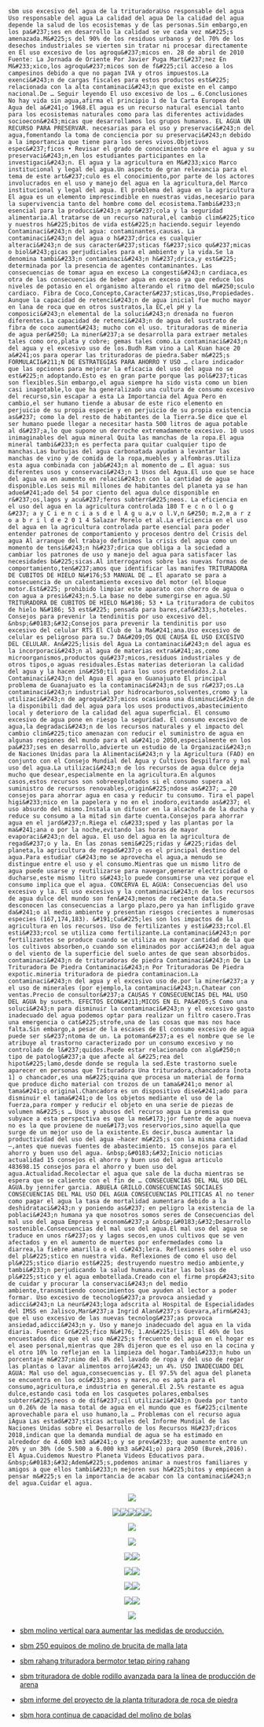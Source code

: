 
```
sbm uso excesivo del agua de la trituradoraUso responsable del agua Uso responsable del agua La calidad del agua De la calidad del agua depende la salud de los ecosistemas y de las personas.Sin embargo,en los pa&#237;ses en desarrollo la calidad se ve cada vez m&#225;s amenazada.M&#225;s del 90% de los residuos urbanos y del 70% de los desechos industriales se vierten sin tratar ni procesar directamente en El uso excesivo de los agroqu&#237;micos en. 28 de abril de 2010 Fuente: La Jornada de Oriente Por Javier Puga Mart&#237;nez En M&#233;xico,los agroqu&#237;micos son de f&#225;cil acceso a los campesinos debido a que no pagan IVA y otros impuestos.La exenci&#243;n de cargas fiscales para estos productos est&#225; relacionada con la alta contaminaci&#243;n que existe en el campo nacional.De … Seguir leyendo El uso excesivo de los … 6.Conclusiones No hay vida sin agua,afirma el principio 1 de la Carta Europea del Agua del a&#241;o 1968.El agua es un recurso natural esencial tanto para los ecosistemas naturales como para las diferentes actividades socioecon&#243;micas que desarrollamos los grupos humanos. EL AGUA UN RECURSO PARA PRESERVAR. necesarias para el uso y preservaci&#243;n del agua,fomentando la toma de conciencia por su preservaci&#243;n debido a la importancia que tiene para los seres vivos.Objetivos espec&#237;ficos • Revisar el grado de conocimiento sobre el agua y su preservaci&#243;n,en los estudiantes participantes en la investigaci&#243;n. El agua y la agricultura en M&#233;xico Marco institucional y legal del agua.Un aspecto de gran relevancia para el tema de este art&#237;culo es el conocimiento,por parte de los actores involucrados en el uso y manejo del agua en la agricultura,del Marco institucional y legal del agua. El problema del agua en la agricultura El agua es un elemento imprescindible en nuestras vidas,necesario para la supervivencia tanto del hombre como del ecosistema.Tambi&#233;n esencial para la producci&#243;n agr&#237;cola y la seguridad alimentaria.Al tratarse de un recurso natural,el cambio clim&#225;tico y nuestros h&#225;bitos de vida est&#225;n haciendo.seguir leyendo Contaminaci&#243;n del agua: contaminantes,causas. La contaminaci&#243;n del agua o h&#237;drica es cualquier alteraci&#243;n de sus caracter&#237;sticas f&#237;sico qu&#237;micas o biol&#243;gicas perjudiciales para el ambiente y la vida.Se la denomina tambi&#233;n contaminaci&#243;n h&#237;drica,y est&#225; determinada por la presencia de agentes contaminantes. Las consecuencias de tomar agua en exceso La congesti&#243;n cardiaca,es otra de las consecuencias de beber agua en exceso ya que reduce los niveles de potasio en el organismo alterando el ritmo del m&#250;sculo cardiaco. Fibra de Coco,Concepto,Caracter&#237;sticas,Uso,Propiedades. Aunque la capacidad de retenci&#243;n de agua inicial fue mucho mayor en lana de roca que en otros sustratos,la EC,el pH y la composici&#243;n elemental de la soluci&#243;n drenada no fueron diferentes.La capacidad de retenci&#243;n de agua del sustrato de fibra de coco aument&#243; mucho con el uso. trituradoras de mineria de agua per&#250; La miner&#237;a se desarrolla para extraer metales tales como oro,plata y cobre; gemas tales como.La contaminaci&#243;n del agua y el excesivo uso de los.Budh Ram vino a Lal Kuan hace 20 a&#241;os para operar las trituradoras de piedra.Saber m&#225;s FORMULACI&#211;N DE ESTRATEGIAS PARA AHORRO Y USO … claro indicador que las opciones para mejorar la eficacia del uso del agua no se est&#225;n adoptando.Esto es en gran parte porque las pol&#237;ticas son flexibles.Sin embargo,el agua siempre ha sido vista como un bien casi inagotable,lo que ha generalizado una cultura de consumo excesivo del recurso,sin escapar a esta La Importancia del Agua Pero en cambio,el ser humano tiende a abusar de este rico elemento en perjuicio de su propia especie y en perjuicio de su propia existencia as&#237; como la del resto de habitantes de la Tierra.Se dice que el ser humano puede llegar a necesitar hasta 500 litros de agua potable al d&#237;a,lo que supone un derroche extremadamente excesivo. 10 usos inimaginables del agua mineral Quita las manchas de la ropa.El agua mineral tambi&#233;n es perfecta para quitar cualquier tipo de manchas.Las burbujas del agua carbonatada ayudan a levantar las manchas de vino y de comida de la ropa,muebles y alfombras.Utiliza esta agua combinada con jab&#243;n al momento de … El agua: sus diferentes usos y conservaci&#243;n 1 Usos del Agua.El uso que se hace del agua va en aumento en relaci&#243;n con la cantidad de agua disponible.Los seis mil millones de habitantes del planeta ya se han adue&#241;ado del 54 por ciento del agua dulce disponible en r&#237;os,lagos y acu&#237;feros subterr&#225;neos. La eficiencia en el uso del agua en la agricultura controlada 180 T e c n o l o g &#237; a y C i e n c i a s d e l A g u a,v o l.V,n &#250; m.2,m a r z o a b r i l d e 2 0 1 4 Salazar Morelo et al.La eficiencia en el uso del agua en la agricultura controlada parte esencial para poder entender patrones de comportamiento y procesos dentro del Crisis del agua Al arranque del trabajo definimos la crisis del agua como un momento de tensi&#243;n h&#237;drica que obliga a la sociedad a cambiar los patrones de uso y manejo del agua para satisfacer las necesidades b&#225;sicas.Al interrogarnos sobre las nuevas formas de comportamiento,ten&#237;amos que identificar las manifes TRITURADORA DE CUBITOS DE HIELO N&#176;53 MANUAL DE … El aparato se para a consecuencia de un calentamiento excesivo del motor (el bloque motor.Est&#225; prohibido limpiar este aparato con chorro de agua o con agua a presi&#243;n.5.La base no debe sumergirse en agua.SU TRITURADORA DE CUBITOS DE HIELO N&#186; 53 • La trituradora de cubitos de hielo N&#186; 53 est&#225; pensada para bares,caf&#233;s,hoteles. Consejos para prevenir la tendinitis por uso excesivo del. &nbsp;&#0183;&#32;Consejos para prevenir la tendinitis por uso excesivo del celular RTS El Club de la Ma&#241;ana.Uso excesivo de celular es peligroso para su.7 DA&#209;OS QUE CAUSA EL USO EXCESIVO DEL CELULAR. An&#225;lisis del Agua La contaminaci&#243;n del agua es la incorporaci&#243;n al agua de materias extra&#241;as,como microorganismos,productos qu&#237;micos,residuos industriales y de otros tipos,o aguas residuales.Estas materias deterioran la calidad del agua y la hacen in&#250;til para los usos pretendidos.2.La Contaminaci&#243;n del Agua El agua en Guanajuato El principal problema de Guanajuato es la contaminaci&#243;n de sus r&#237;os.La contaminaci&#243;n industrial por hidrocarburos,solventes,cromo y la utilizaci&#243;n de agroqu&#237;micos ocasiona una disminuci&#243;n de la disponibili dad del agua para los usos productivos,abastecimiento local y deterioro de la calidad del agua superﬁcial. El consumo excesivo de agua pone en riesgo la seguridad. El consumo excesivo de agua,la degradaci&#243;n de los recursos naturales y el impacto del cambio clim&#225;tico amenazan con reducir el suministro de agua en algunas regiones del mundo para el a&#241;o 2050,especialmente en los pa&#237;ses en desarrollo,advierte un estudio de la Organizaci&#243;n de Naciones Unidas para la Alimentaci&#243;n y la Agricultura (FAO) en conjunto con el Consejo Mundial del Agua y Cultivos Despilfarro y mal uso del agua.La utilizaci&#243;n de los recursos de agua dulce deja mucho que desear,especialmente en la agricultura.En algunos casos,estos recursos son sobreexplotados si el consumo supera al suministro de recursos renovables,origin&#225;ndose as&#237; … 20 consejos para ahorrar agua en casa y reducir tu consumo. Tira el papel higi&#233;nico en la papelera y no en el inodoro,evitando as&#237; el uso absurdo del mismo.Instala un difusor en la alcachofa de la ducha y reduce su consumo a la mitad sin darte cuenta.Consejos para ahorrar agua en el jard&#237;n.Riega el c&#233;sped y las plantas por la ma&#241;ana o por la noche,evitando las horas de mayor evaporaci&#243;n del agua. El uso del agua en la agricultura de regad&#237;o y la. En las zonas semi&#225;ridas y &#225;ridas del planeta,la agricultura de regad&#237;o es el principal destino del agua.Para estudiar c&#243;mo se aprovecha el agua,a menudo se distingue entre el uso y el consumo.Mientras que un mismo litro de agua puede usarse y reutilizarse para navegar,generar electricidad o ducharse,este mismo litro s&#243;lo puede consumirse una vez porque el consumo implica que el agua. CONCERVA EL AGUA: Consecuencias del uso excesivo y la. El uso excesivo y la contaminaci&#243;n de los recursos de agua dulce del mundo son fen&#243;menos de reciente data.Se desconocen las consecuencias a largo plazo,pero ya han infligido grave da&#241;o al medio ambiente y presentan riesgos crecientes a numerosas especies (167,174,183). &#191;Cu&#225;les son los impactos de la agricultura en los recursos. Uso de fertilizantes y esti&#233;rcol.El esti&#233;rcol se utiliza como fertilizante.La contaminaci&#243;n por fertilizantes se produce cuando se utiliza en mayor cantidad de la que los cultivos absorben,o cuando son eliminados por acci&#243;n del agua o del viento de la superficie del suelo antes de que sean absorbidos. contaminaci&#243;n de trituradoras de piedra Contaminaci&#243;n De La Trituradora De Piedra Contaminaci&#243;n Por Trituradoras De Piedra expotic.mineria trituradora de piedra contaminacion.La contaminaci&#243;n del agua y el excesivo uso de.por la miner&#237;a y el uso de minerales (por ejemplo,la contaminaci&#243;n.Chatear con ventas.Precio de consultor&#237;a CAUSAS Y CONSECUENCIAS DEL MAL USO DEL AGUA by suseth. EFECTOS ECON&#211;MICOS EN EL PA&#205;S Como una soluci&#243;n para disminuir la contaminaci&#243;n y el excesivo gasto inadecuado del agua podemos optar para realizar un filtro casero.Tras una emergencia o cat&#225;strofe,una de las cosas que mas nos hace falta.Sin embargo,a pesar de la escases de El consumo excesivo de agua puede ser s&#237;ntoma de un. La potoman&#237;a es el nombre que se le atribuye al trastorno caracterizado por un consumo excesivo y no controlado de l&#237;quidos.Puede estar relacionado con alg&#250;n tipo de patolog&#237;a que afecte al &#225;rea del hipot&#225;lamo,desde donde se regula la sed.Este trastorno suele aparecer en personas que Trituradora Una trituradora,chancadora [nota 1] o chancador,es una m&#225;quina que procesa un material de forma que produce dicho material con trozos de un tama&#241;o menor al tama&#241;o original.Chancadora es un dispositivo dise&#241;ado para disminuir el tama&#241;o de los objetos mediante el uso de la fuerza,para romper y reducir el objeto en una serie de piezas de volumen m&#225;s … Usos y abusos del recurso agua La premisa que subyace a esta perspectiva es que la me&#173;jor fuente de agua nueva no es la que proviene de nue&#173;vos reservorios,sino aquella que surge de un mejor uso de la existente.Es decir,busca aumentar la productividad del uso del agua —hacer m&#225;s con la misma cantidad—,antes que nuevas fuentes de abastecimiento. 15 consejos para el ahorro y buen uso del agua. &nbsp;&#0183;&#32;Inicio noticias actualidad 15 consejos el ahorro y buen uso del agua articulo 483698.15 consejos para el ahorro y buen uso del agua.Actualidad.Recolectar el agua que sale de la ducha mientras se espera que se caliente con el fin de … CONSECUENCIAS DEL MAL USO DEL AGUA.by jennifer garcia. ABUELA GRILLO.CONSECUENCIAS SOCIALES CONSECUENCIAS DEL MAL USO DEL AGUA CONSECUENCIAS POLITICAS Al no tener como pagar el agua la tasa de mortalidad aumentara debido a la deshidrataci&#243;n y poniendo as&#237; en peligro la existencia de la poblaci&#243;n humana ya que nosotros somos seres de Consecuencias del mal uso del agua Empresa y econom&#237;a &nbsp;&#0183;&#32;Desarrollo sostenible.Consecuencias del mal uso del agua.El mal uso del agua se traduce en unos r&#237;os y lagos secos,en unos cultivos que se ven afectados y en el aumento de muertes por enfermedades como la diarrea,la fiebre amarilla o el c&#243;lera. Reflexiones sobre el uso del pl&#225;stico en nuestra vida. Reflexiones de como el uso del pl&#225;stico diario est&#225; destruyendo nuestro medio ambiente,y tambi&#233;n perjudicando la salud humana.evitar las bolsas de pl&#225;stico y el agua embotellada.Creado con el firme prop&#243;sito de cuidar y procurar la conservaci&#243;n del medio ambiente,transmitiendo conocimientos que ayuden al lector a poder formar. Uso excesivo de tecnolog&#237;a provoca ansiedad y adicci&#243;n La neur&#243;loga adscrita al Hospital de Especialidades del IMSS en Jalisco,Mar&#237;a Ingrid Alan&#237;s Guevara,afirm&#243; que el uso excesivo de las nuevas tecnolog&#237;as provoca ansiedad,adicci&#243;n y. Uso y manejo inadecuado del agua en la vida diaria. Fuente: Gr&#225;fico N&#176; 1.An&#225;lisis: El 46% de los encuestados dice que el uso m&#225;s frecuente del agua en el hogar es el aseo personal,mientras que 28% dijeron que es el uso en la cocina y el otro 10% lo reflejan en la limpieza del hogar.Tambi&#233;n hubo un porcentaje m&#237;nimo del 8% del lavado de ropa y del uso de regar las plantas o lavar alimentos arroj&#243; un 4%. USO INADECUADO DEL AGUA: Mal uso del agua,consecuencias y. El 97.5% del agua del planeta se encuentra en los oc&#233;anos y mares,no es apta para el consumo,agricultura,e industria en general.El 2.5% restante es agua dulce,estando casi toda en los casquetes polares,embalses subterr&#225;neos o de dif&#237;cil utilizaci&#243;n Queda por tanto un 0.26% de la masa total de agua en el mundo que es f&#225;cilmente aprovechable para el uso humano,la … Problemas con el recurso agua iAgua Las estad&#237;sticas actuales del Informe Mundial de las Naciones Unidas sobre el Desarrollo de los Recursos H&#237;dricos 2018,indican que la demanda mundial de agua se ha estimado en alrededor de 4.600 km3 a&#241;o y se prev&#233; que aumente entre un 20% y un 30% (de 5.500 a 6.000 km3 a&#241;o) para 2050 (Burek,2016). El Agua.Cuidemos Nuestro Planeta Videos Educativos para. &nbsp;&#0183;&#32;Adem&#225;s,podemos animar a nuestros familiares y amigos a que ellos tambi&#233;n mejoren sus h&#225;bitos y empiecen a pensar m&#225;s en la importancia de acabar con la contaminaci&#243;n del agua.Cuidar el agua. 
```

<div align="center">

<a href="https://es-crusher.shibang-china.com/github&k=sbm+uso+excesivo+del+agua+de+la+trituradora"><img src="https://static.shibang-china.com/es/crusher/logo.jpg"></a>

<a href="https://es-crusher.shibang-china.com/github&k=sbm+uso+excesivo+del+agua+de+la+trituradora"><img src="https://static.shibang-china.com/es/crusher/index.jpg"></a><a href="https://es-crusher.shibang-china.com/material.htmlgithub&k=sbm+uso+excesivo+del+agua+de+la+trituradora"><img src="https://static.shibang-china.com/es/crusher/material.jpg"></a><a href="https://es-crusher.shibang-china.com/application.htmlgithub&k=sbm+uso+excesivo+del+agua+de+la+trituradora"><img src="https://static.shibang-china.com/es/crusher/application.jpg"></a><a href="https://es-crusher.shibang-china.com/aboutus.htmlgithub&k=sbm+uso+excesivo+del+agua+de+la+trituradora"><img src="https://static.shibang-china.com/es/crusher/aboutus.jpg"></a><a href="https://es-crusher.shibang-china.com/contact.htmlgithub&k=sbm+uso+excesivo+del+agua+de+la+trituradora"><img src="https://static.shibang-china.com/es/crusher/contact.jpg"></a>

<a href="https://es-crusher.shibang-china.com/github&k=sbm+uso+excesivo+del+agua+de+la+trituradora"><img src="https://static.shibang-china.com/es/crusher/banner.jpg"></a>

<a href="https://swt.shibang-china.com/github&k=sbm+uso+excesivo+del+agua+de+la+trituradora"><img src="https://static.shibang-china.com/es/crusher/text.jpg"></a>

<a href="https://swt.shibang-china.com/github&k=sbm+uso+excesivo+del+agua+de+la+trituradora"><img src="https://static.shibang-china.com/es/crusher/chat.jpg"></a><a href="https://es-crusher.shibang-china.com/contact.htmlgithub&k=sbm+uso+excesivo+del+agua+de+la+trituradora"><img src="https://static.shibang-china.com/es/crusher/message.jpg"></a>

<a href="https://es-crusher.shibang-china.com/products/pe.htmlgithub&k=sbm+uso+excesivo+del+agua+de+la+trituradora"><img src="https://static.shibang-china.com/es/crusher/pe.jpg"></a><a href="https://es-crusher.shibang-china.com/products/pf.htmlgithub&k=sbm+uso+excesivo+del+agua+de+la+trituradora"><img src="https://static.shibang-china.com/es/crusher/pf.jpg"></a>

<a href="https://es-crusher.shibang-china.com/products/hpt.htmlgithub&k=sbm+uso+excesivo+del+agua+de+la+trituradora"><img src="https://static.shibang-china.com/es/crusher/hpt.jpg"></a><a href="https://es-crusher.shibang-china.com/products/vsi.htmlgithub&k=sbm+uso+excesivo+del+agua+de+la+trituradora"><img src="https://static.shibang-china.com/es/crusher/vsi.jpg"></a>

<a href="https://es-crusher.shibang-china.com/products/klv.htmlgithub&k=sbm+uso+excesivo+del+agua+de+la+trituradora"><img src="https://static.shibang-china.com/es/crusher/klv.jpg"></a><a href="https://es-crusher.shibang-china.com/products/portable.htmlgithub&k=sbm+uso+excesivo+del+agua+de+la+trituradora"><img src="https://static.shibang-china.com/es/crusher/portable.jpg"></a>

<a href="https://swt.shibang-china.com/github&k=sbm+uso+excesivo+del+agua+de+la+trituradora"><img src="https://static.shibang-china.com/es/crusher/case.jpg"></a>

</div>


* [sbm molino vertical para aumentar las medidas de producción.](sbm%20molino%20vertical%20para%20aumentar%20las%20medidas%20de%20producci%C3%B3n..md)

* [sbm 250 equipos de molino de brucita de malla lata](sbm%20250%20equipos%20de%20molino%20de%20brucita%20de%20malla%20lata.md)

* [sbm rahang trituradora bermotor tetap piring rahang](sbm%20rahang%20trituradora%20bermotor%20tetap%20piring%20rahang.md)

* [sbm trituradora de doble rodillo avanzada para la línea de producción de arena](sbm%20trituradora%20de%20doble%20rodillo%20avanzada%20para%20la%20l%C3%ADnea%20de%20producci%C3%B3n%20de%20arena.md)

* [sbm informe del proyecto de la planta trituradora de roca de piedra](sbm%20informe%20del%20proyecto%20de%20la%20planta%20trituradora%20de%20roca%20de%20piedra.md)

* [sbm hora continua de capacidad del molino de bolas](sbm%20hora%20continua%20de%20capacidad%20del%20molino%20de%20bolas.md)